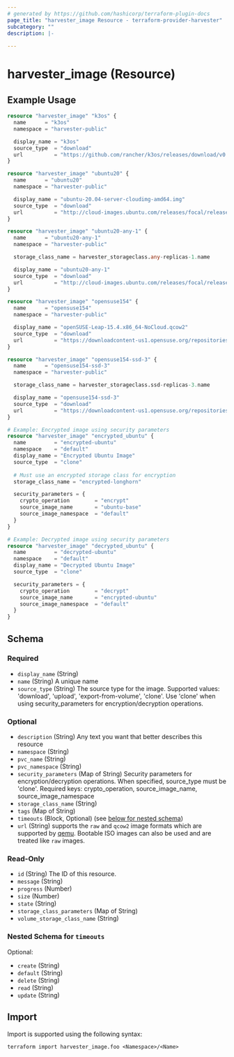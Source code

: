 ```yaml
---
# generated by https://github.com/hashicorp/terraform-plugin-docs
page_title: "harvester_image Resource - terraform-provider-harvester"
subcategory: ""
description: |-
  
---
```


# harvester_image (Resource)



## Example Usage

```terraform
resource "harvester_image" "k3os" {
  name      = "k3os"
  namespace = "harvester-public"

  display_name = "k3os"
  source_type  = "download"
  url          = "https://github.com/rancher/k3os/releases/download/v0.20.6-k3s1r0/k3os-amd64.iso"
}

resource "harvester_image" "ubuntu20" {
  name      = "ubuntu20"
  namespace = "harvester-public"

  display_name = "ubuntu-20.04-server-cloudimg-amd64.img"
  source_type  = "download"
  url          = "http://cloud-images.ubuntu.com/releases/focal/release/ubuntu-20.04-server-cloudimg-amd64.img"
}

resource "harvester_image" "ubuntu20-any-1" {
  name      = "ubuntu20-any-1"
  namespace = "harvester-public"

  storage_class_name = harvester_storageclass.any-replicas-1.name

  display_name = "ubuntu20-any-1"
  source_type  = "download"
  url          = "http://cloud-images.ubuntu.com/releases/focal/release/ubuntu-20.04-server-cloudimg-amd64.img"
}

resource "harvester_image" "opensuse154" {
  name      = "opensuse154"
  namespace = "harvester-public"

  display_name = "openSUSE-Leap-15.4.x86_64-NoCloud.qcow2"
  source_type  = "download"
  url          = "https://downloadcontent-us1.opensuse.org/repositories/Cloud:/Images:/Leap_15.4/images/openSUSE-Leap-15.4.x86_64-NoCloud.qcow2"
}

resource "harvester_image" "opensuse154-ssd-3" {
  name      = "opensuse154-ssd-3"
  namespace = "harvester-public"

  storage_class_name = harvester_storageclass.ssd-replicas-3.name

  display_name = "opensuse154-ssd-3"
  source_type  = "download"
  url          = "https://downloadcontent-us1.opensuse.org/repositories/Cloud:/Images:/Leap_15.4/images/openSUSE-Leap-15.4.x86_64-NoCloud.qcow2"
}

# Example: Encrypted image using security parameters
resource "harvester_image" "encrypted_ubuntu" {
  name         = "encrypted-ubuntu"
  namespace    = "default"
  display_name = "Encrypted Ubuntu Image"
  source_type  = "clone"
  
  # Must use an encrypted storage class for encryption
  storage_class_name = "encrypted-longhorn"

  security_parameters = {
    crypto_operation        = "encrypt"
    source_image_name       = "ubuntu-base"
    source_image_namespace  = "default"
  }
}

# Example: Decrypted image using security parameters
resource "harvester_image" "decrypted_ubuntu" {
  name         = "decrypted-ubuntu"
  namespace    = "default"
  display_name = "Decrypted Ubuntu Image"
  source_type  = "clone"

  security_parameters = {
    crypto_operation        = "decrypt"
    source_image_name       = "encrypted-ubuntu"
    source_image_namespace  = "default"
  }
}
```

<!-- schema generated by tfplugindocs -->
## Schema

### Required

- `display_name` (String)
- `name` (String) A unique name
- `source_type` (String) The source type for the image. Supported values: 'download', 'upload', 'export-from-volume', 'clone'. Use 'clone' when using security_parameters for encryption/decryption operations.

### Optional

- `description` (String) Any text you want that better describes this resource
- `namespace` (String)
- `pvc_name` (String)
- `pvc_namespace` (String)
- `security_parameters` (Map of String) Security parameters for encryption/decryption operations. When specified, source_type must be 'clone'. Required keys: crypto_operation, source_image_name, source_image_namespace
- `storage_class_name` (String)
- `tags` (Map of String)
- `timeouts` (Block, Optional) (see [below for nested schema](#nestedblock--timeouts))
- `url` (String) supports the `raw` and `qcow2` image formats which are supported by [qemu](https://www.qemu.org/docs/master/system/images.html#disk-image-file-formats). Bootable ISO images can also be used and are treated like `raw` images.

### Read-Only

- `id` (String) The ID of this resource.
- `message` (String)
- `progress` (Number)
- `size` (Number)
- `state` (String)
- `storage_class_parameters` (Map of String)
- `volume_storage_class_name` (String)

<a id="nestedblock--timeouts"></a>
### Nested Schema for `timeouts`

Optional:

- `create` (String)
- `default` (String)
- `delete` (String)
- `read` (String)
- `update` (String)

## Import

Import is supported using the following syntax:

```shell
terraform import harvester_image.foo <Namespace>/<Name>
```
